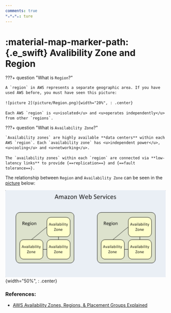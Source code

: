 ```yaml
---
comments: true
ᴴₒᴴₒᴴₒ: ture
---
```


# **:material-map-marker-path:{.e_swift} Avalibility Zone and Region**

    
???+ question "What is `Region`?"

    A `region` in AWS represents a separate geographic area. If you have used AWS before, you must have seen this picture:
    
    ![picture 2](picture/Region.png){width="20%", : .center}   

    Each AWS `region` is <u>isolated</u> and <u>operates independently</u> from other `regions`. 


???+ question "What is `Availability Zone`?"

    `Availability zones` are highly available **data centers** within each AWS `region`. Each `availability zone` has <u>independent power</u>, <u>cooling</u> and <u>networking</u>.

    The `availability zones` within each `region` are connected via **low-latency links** to provide {==replication==} and {==fault tolerance==}.

The relationship between `Region` and `Availability Zone` can be seen in the [picture](https://bluexp.netapp.com/hubfs/aws_regions-1.png) below:

![picture 3](picture/zone.png){width="50%", : .center}  


### **References:**

- [AWS Availability Zones, Regions, & Placement Groups Explained](https://bluexp.netapp.com/blog/aws-availability-zones-architecture-how-to-select)